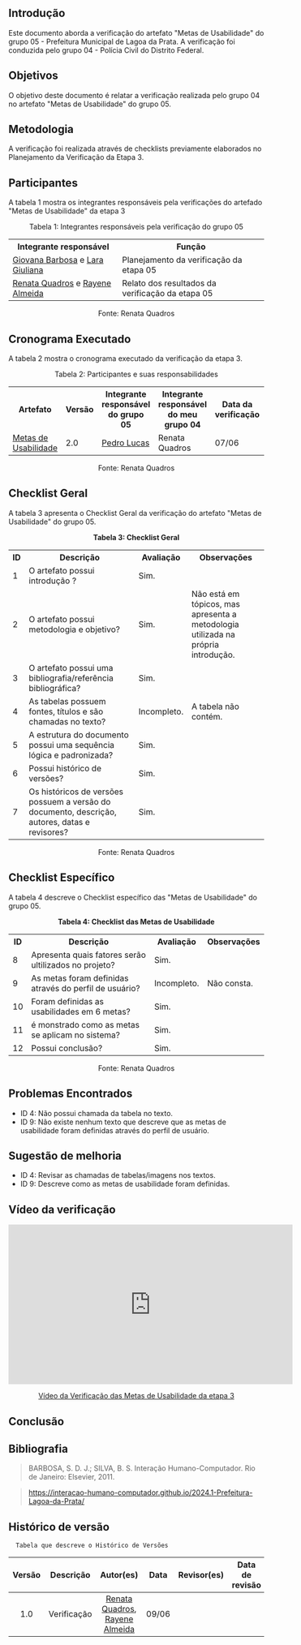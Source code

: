 ## Introdução

Este documento aborda a verificação do artefato "Metas de Usabilidade" do grupo 05 - Prefeitura Municipal de Lagoa da Prata. A verificação foi conduzida pelo grupo 04 - Polícia Civil do Distrito Federal.

## Objetivos

O objetivo deste documento é relatar a verificação realizada pelo grupo 04 no artefato "Metas de Usabilidade" do grupo 05.

## Metodologia

A verificação foi realizada através de checklists previamente elaborados no Planejamento da Verificação da Etapa 3.

## Participantes 
A tabela 1 mostra os integrantes responsáveis pela verificações do artefado "Metas de Usabilidade" da etapa 3
<center>
    <p>Tabela 1: Integrantes responsáveis pela verificação do grupo 05</p>
    <table>
        <tr>
            <th>Integrante responsável</th>
            <th>Função</th>
        </tr>
        <tr>
            <td><a href="https://github.com/gio221">Giovana Barbosa</a> e <a href="https://github.com/gravelylara">Lara Giuliana</a></td>
            <td>Planejamento da verificação da etapa 05</td>
        </tr>
        <tr>
            <td><a href="https://github.com/Renatinha28">Renata Quadros</a> e <a href="https://github.com/rayenealmeida">Rayene Almeida</a></td>
            <td>Relato dos resultados da verificação da etapa 05</td>
        </tr>
    </table>
    <p>Fonte: <a "https://github.com/Renatinha28">Renata Quadros</a></p>
</center>

## Cronograma Executado
A tabela 2 mostra o cronograma executado da verificação da etapa 3.
<center>
    <p>Tabela 2: Participantes e suas responsabilidades</p>
    <table>
        <tr>
        <th>Artefato</th>
        <th>Versão</th>
        <th>Integrante responsável do grupo 05</th>
        <th>Integrante responsável do meu grupo 04</th>
        <th>Data da verificação</th>
        <th>Resultado</th>
    </tr>
            <tr>
        <td><a href="https://interacao-humano-computador.github.io/2024.1-Prefeitura-Lagoa-da-Prata/requisitos2/metas-usabilidade/">Metas de Usabilidade</td>
        <td>2.0</td>
        <td><a href="https://github.com/lucasdray">Pedro Lucas</a></td>
        <td><a "https://github.com/Renatinha28">Renata Quadros</a></td>
        <td>07/06</td>
        <td><a href="http://127.0.0.1:8080/verificacao/verifica%C3%A7ao_grupo%2B1/Etapa3/metas_usabilidade/">Resultado</a></td>
    </tr>
    </table>
    <p>Fonte: <a "https://github.com/Renatinha28">Renata Quadros</a></p>
</center>

## Checklist Geral
A tabela 3 apresenta o Checklist Geral da verificação do artefato "Metas de Usabilidade" do grupo 05. 
<center>
    <p><strong>Tabela 3: Checklist Geral</strong></p>
    <table>
        <tr>
            <th>ID</th>
            <th>Descrição</th>
            <th>Avaliação</th>
            <th>Observações</th>
        </tr>
        <tr>
            <td>1</td>
            <td>O artefato possui introdução ?</td>
            <td>Sim.</td>
            <td></td>
        </tr>
        <tr>
            <td>2</td>
            <td>O artefato possui metodologia e objetivo?</td>
            <td>Sim.</td>
            <td>Não está em tópicos, mas apresenta a metodologia utilizada na própria introdução.</td>
        </tr>
        <tr>
            <td>3</td>
            <td>O artefato possui uma bibliografia/referência bibliográfica?</td>
            <td>Sim.</td>
            <td></td>
        </tr>
        <tr>
            <td>4</td>
            <td>As tabelas possuem fontes, títulos e são chamadas no texto?</td>
            <td>Incompleto.</td>
            <td>A tabela não contém.</td>
        </tr>
        <tr>
            <td>5</td>
            <td>A estrutura do documento possui uma sequência lógica e padronizada?</td>
            <td>Sim.</td>
            <td></td>
        </tr>
        <tr>
            <td>6</td>
            <td>Possui histórico de versões?</td>
            <td>Sim.</td>
            <td></td>
        </tr>
        <tr>
            <td>7</td>
            <td>Os históricos de versões possuem a versão do documento, descrição, autores, datas e revisores?</td>
            <td>Sim.</td>
            <td></td>
        </tr>
    </table>
   <p>Fonte: <a "https://github.com/Renatinha28">Renata Quadros</a></p>
</center>

## Checklist Específico
A tabela 4 descreve o Checklist específico das "Metas de Usabilidade" do grupo 05.
<center>
    <p><strong>Tabela 4: Checklist das Metas de Usabilidade</strong></p>
    <table>
        <tr>
            <th>ID</th>
            <th>Descrição</th>
            <th>Avaliação</th>
            <th>Observações</th>
        </tr>
        <tr>
            <td>8</td>
            <td>Apresenta quais fatores serão ultilizados no projeto?</td>
            <td>Sim.</td>
            <td></td>
        </tr>
        <tr>
            <td>9</td>
            <td>As metas foram definidas através do perfil de usuário?</td>
            <td>Incompleto.</td>
            <td>Não consta.</td>
        </tr>
        <tr>
            <td>10</td>
            <td>Foram definidas as usabilidades em 6 metas?</td>
            <td>Sim.</td>
            <td></td>
        </tr>
        <tr>
            <td>11</td>
            <td>é monstrado como as metas se aplicam no sistema?</td>
            <td>Sim.</td>
            <td></td>
        </tr>
        <tr>
            <td>12</td>
            <td>Possui conclusão?</td>
            <td>Sim.</td>
            <td></td>
        </tr>
    </table>
   <p>Fonte: <a "https://github.com/Renatinha28">Renata Quadros</a></p>
</center>

## Problemas Encontrados

- ID 4: Não possui chamada da tabela no texto.
- ID 9: Não existe nenhum texto que descreve que as metas de usabilidade foram definidas através do perfil de usuário.

## Sugestão de melhoria 

- ID 4: Revisar as chamadas de tabelas/imagens nos textos.
- ID 9: Descreve como as metas de usabilidade foram definidas.

## Vídeo da verificação

<p style="text-align: center">
    <iframe width="560" height="315" src="https://www.youtube.com/embed/RyGi-Lngtrg" title="YouTube video player" frameborder="0" allow="accelerometer; autoplay; clipboard-write; encrypted-media; gyroscope; picture-in-picture" allowfullscreen></iframe>
</p>
<p style="text-align: center">
    <a href="https://www.youtube.com/watch?v=RyGi-Lngtrg" target="_blank">Vídeo da Verificação das Metas de Usabilidade da etapa 3</a>
</p>


## Conclusão

## Bibliografia
> BARBOSA, S. D. J.; SILVA, B. S. Interação Humano-Computador. Rio de Janeiro: Elsevier, 2011.

> https://interacao-humano-computador.github.io/2024.1-Prefeitura-Lagoa-da-Prata/

## Histórico de versão
      Tabela que descreve o Histórico de Versões

|     Versão       |     Descrição      |      Autor(es)      | Data           |  Revisor(es)          |Data de revisão|
| :----------------------------------------------------------: | :-------------------------------: | :-------------------------------------------------: | :-------------------------------: |  :-------------------------------: | :-------------------------------: |
| 1.0 | Verificação |  [Renata Quadros](https://github.com/Renatinha28), [Rayene Almeida](https://github.com/rayenealmeida) | 09/06 |  |  |
